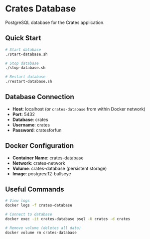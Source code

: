 # Crates Database

PostgreSQL database for the Crates application.

## Quick Start

```bash
# Start database
./start-database.sh

# Stop database  
./stop-database.sh

# Restart database
./restart-database.sh
```

## Database Connection

- **Host**: localhost (or `crates-database` from within Docker network)
- **Port**: 5432
- **Database**: crates
- **Username**: crates
- **Password**: cratesforfun

## Docker Configuration

- **Container Name**: crates-database
- **Network**: crates-network
- **Volume**: crates-database (persistent storage)
- **Image**: postgres:12-bullseye

## Useful Commands

```bash
# View logs
docker logs -f crates-database

# Connect to database
docker exec -it crates-database psql -U crates -d crates

# Remove volume (deletes all data)
docker volume rm crates-database
```